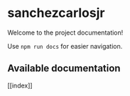 # sanchezcarlosjr

Welcome to the project documentation!

Use `npm run docs` for easier navigation.

## Available documentation

[[index]]
